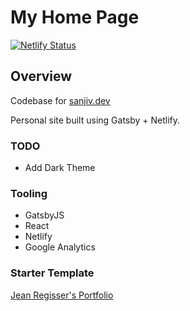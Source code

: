# My Home Page

[![Netlify Status](https://api.netlify.com/api/v1/badges/6894a8f0-1962-4ee8-bcb4-8130374cecd5/deploy-status)](https://app.netlify.com/sites/sharp-shirley-2ceafd/deploys)

## Overview

Codebase for [sanjiv.dev](https://sanjiv.dev)

Personal site built using Gatsby + Netlify.

### TODO

- Add Dark Theme

### Tooling

- GatsbyJS
- React
- Netlify
- Google Analytics

### Starter Template

[Jean Regisser's Portfolio](https://www.gatsbyjs.org/showcase/jeanregisser.com)
